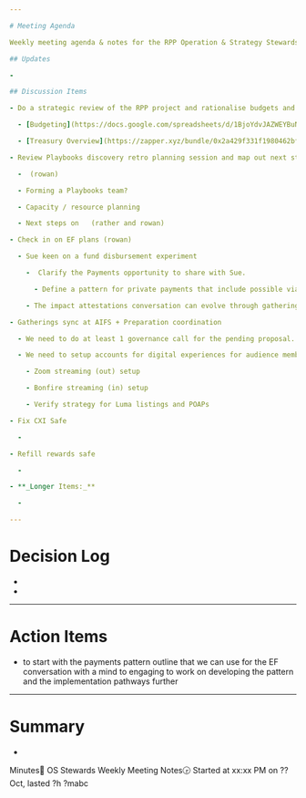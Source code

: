 ```yaml
---

# Meeting Agenda

Weekly meeting agenda & notes for the RPP Operation & Strategy Stewards team.

## Updates

- 

## Discussion Items

- Do a strategic review of the RPP project and rationalise budgets and strategy (from last week's OS stewards meeting)

  - [Budgeting](https://docs.google.com/spreadsheets/d/1BjoYdvJAZWEYBuNshcWUOsGaLWxKpjiN8bdVwC6n3f0/edit?usp=sharing) 

  - [Treasury Overview](https://zapper.xyz/bundle/0x2a429f331f1980462bfa378b7387f3aebfca9efa,0x57534e7d013bf5b2a8b4f458c8a58ff5e001f341?id=0xa9f76f89957bc6b037839cdf6ca03316d64ef927&label=Reimagining%20Power&icon=%E2%9C%8A)

- Review Playbooks discovery retro planning session and map out next steps for Playbooks

  -  (rowan)

  - Forming a Playbooks team?

  - Capacity / resource planning

  - Next steps on   (rather and rowan)

- Check in on EF plans (rowan)

  - Sue keen on a fund disbursement experiment

    -  Clarify the Payments opportunity to share with Sue. 

      - Define a pattern for private payments that include possible viable implementation paths and then go into the next conversation with Sue to explore the opportunities and use cases that she is interested in. 

    - The impact attestations conversation can evolve through gatherings etc but not needed immediately on the experiments front. 

- Gatherings sync at AIFS + Preparation coordination

  - We need to do at least 1 governance call for the pending proposal. Can we use this time for an alignment meeting on the project (with hopefully Heenal, Shanny, Nicole, Jose, Michelle, Colleen, etc.)

  - We need to setup accounts for digital experiences for audience members and participants

    - Zoom streaming (out) setup

    - Bonfire streaming (in) setup

    - Verify strategy for Luma listings and POAPs

- Fix CXI Safe

  - 

- Refill rewards safe

  - 

- **_Longer Items:_**

  - 

---
```


# Decision Log

- 

- 

---

# Action Items

-  to start with the payments pattern outline that we can use for the EF conversation with a mind to engaging  to work on developing the pattern and the implementation pathways further

---

# Summary

- 

Minutes📝 OS Stewards Weekly Meeting Notes🕞 Started at xx:xx PM on ?? Oct, lasted ?h ?mabc
